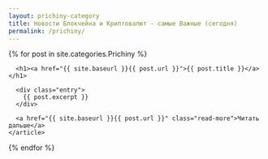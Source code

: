 ```yaml
---
layout: prichiny-category
title: Новости Блокчейна и Криптовалют - самые Важные (сегодня)
permalink: /prichiny/
---
```




<div class="posts">
{% for post in site.categories.Prichiny %}
    <article class="post">

      <h1><a href="{{ site.baseurl }}{{ post.url }}">{{ post.title }}</a></h1>

      <div class="entry">
        {{ post.excerpt }}
      </div>

      <a href="{{ site.baseurl }}{{ post.url }}" class="read-more">Читать дальше</a>
    </article>
  {% endfor %}
</div>

